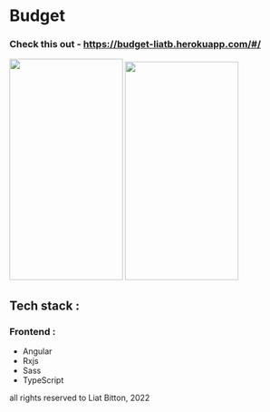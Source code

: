 # Budget

### Check this out - https://budget-liatb.herokuapp.com/#/

<div display="flex">
  <img width="200" height="390" src="https://res.cloudinary.com/dxjxht7x9/image/upload/v1649774078/Screen_Shot_2022-04-12_at_17.33.25_w5d6ff.png"/>
  <img width="200" height="385" src="https://res.cloudinary.com/dxjxht7x9/image/upload/v1649774088/Screen_Shot_2022-04-12_at_17.33.00_dlfdwc.png"/>
  </div>

## Tech stack :

### Frontend : 
* Angular
* Rxjs
* Sass
* TypeScript


all rights reserved to Liat Bitton, 2022
